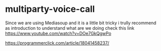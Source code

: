 # multiparty-voice-call

Since we are using Mediasoup and it is a little bit tricky i trully recommend as introduction to understand what are we doing check this link
<https://www.youtube.com/watch?v=DOe7GkQgwPo>

https://programmerclick.com/article/18041458237/

